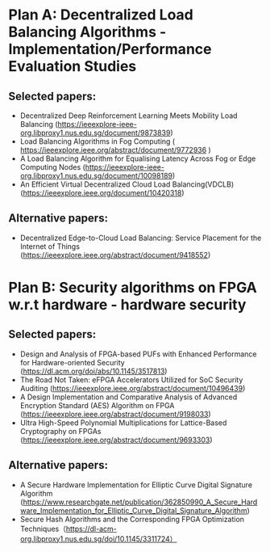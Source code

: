 # Plan A: Decentralized Load Balancing Algorithms - Implementation/Performance Evaluation Studies
## Selected papers:
- Decentralized Deep Reinforcement Learning Meets Mobility Load Balancing (https://ieeexplore-ieee-org.libproxy1.nus.edu.sg/document/9873839)
- Load Balancing Algorithms in Fog Computing ( https://ieeexplore.ieee.org/abstract/document/9772936 )
- A Load Balancing Algorithm for Equalising Latency Across Fog or Edge Computing Nodes (https://ieeexplore-ieee-org.libproxy1.nus.edu.sg/document/10098189)
- An Efficient Virtual Decentralized Cloud Load Balancing(VDCLB) (https://ieeexplore.ieee.org/document/10420318)

## Alternative papers:

- Decentralized Edge-to-Cloud Load Balancing: Service Placement for the Internet of Things (https://ieeexplore.ieee.org/abstract/document/9418552)




# Plan B: Security algorithms on FPGA w.r.t hardware - hardware security
## Selected papers:
- Design and Analysis of FPGA-based PUFs with Enhanced Performance for Hardware-oriented Security (https://dl.acm.org/doi/abs/10.1145/3517813)
- The Road Not Taken: eFPGA Accelerators Utilized for SoC Security Auditing (https://ieeexplore.ieee.org/abstract/document/10496439)
- A Design Implementation and Comparative Analysis of Advanced Encryption Standard (AES) Algorithm on FPGA (https://ieeexplore.ieee.org/abstract/document/9198033)
- Ultra High-Speed Polynomial Multiplications for Lattice-Based Cryptography on FPGAs (https://ieeexplore.ieee.org/abstract/document/9693303)

## Alternative papers:
- A Secure Hardware Implementation for Elliptic Curve Digital Signature Algorithm (https://www.researchgate.net/publication/362850990_A_Secure_Hardware_Implementation_for_Elliptic_Curve_Digital_Signature_Algorithm)
- Secure Hash Algorithms and the Corresponding FPGA Optimization Techniques（https://dl-acm-org.libproxy1.nus.edu.sg/doi/10.1145/3311724）
